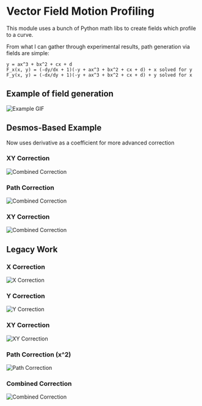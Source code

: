 # Vector Field Motion Profiling

This module uses a bunch of Python math libs to create fields which profile to a curve.  

From what I can gather through experimental results, path generation via fields are simple: 
```
y = ax^3 + bx^2 + cx + d
F_x(x, y) = (-dy/dx + 1)(-y + ax^3 + bx^2 + cx + d) + x solved for y
F_y(x, y) = (-dx/dy + 1)(-y + ax^3 + bx^2 + cx + d) + y solved for x
```

## Example of field generation
![Example GIF](example/example.gif)

## Desmos-Based Example

Now uses derivative as a coefficient for more advanced correction

### XY Correction 
![Combined Correction](example/sine/xycorrection.png)

### Path Correction 
![Combined Correction](example/sine/pathcorrection.png)

### XY Correction 
![Combined Correction](example/sine/combinedcorrection.png)

## Legacy Work

### X Correction
![X Correction](example/parabola/xcorrection.png)

### Y Correction
![Y Correction](example/parabola/ycorrection.png)

### XY Correction
![XY Correction](example/parabola/xycorrection.png)

### Path Correction (x^2)
![Path Correction](example/parabola/pathcorrection.png)

### Combined Correction
![Combined Correction](example/parabola/combinedcorrection.png)
